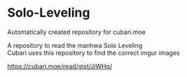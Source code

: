 # Solo-Leveling
Automatically created repository for cubari.moe

A repository to read the manhwa Solo Leveling  
Cubari uses this repository to find the correct imgur images

https://cubari.moe/read/gist/JiWHq/
